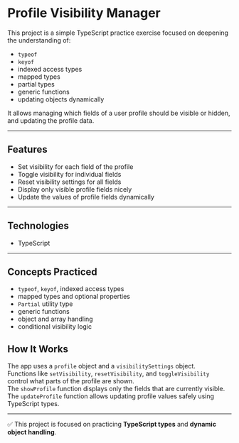 # Profile Visibility Manager

This project is a simple TypeScript practice exercise focused on deepening the understanding of:

- `typeof`
- `keyof`
- indexed access types
- mapped types
- partial types
- generic functions
- updating objects dynamically

It allows managing which fields of a user profile should be visible or hidden, and updating the profile data.

---

## Features

- Set visibility for each field of the profile
- Toggle visibility for individual fields
- Reset visibility settings for all fields
- Display only visible profile fields nicely
- Update the values of profile fields dynamically

---

## Technologies

- TypeScript

---

## Concepts Practiced

- `typeof`, `keyof`, indexed access types
- mapped types and optional properties
- `Partial` utility type
- generic functions
- object and array handling
- conditional visibility logic

## How It Works

The app uses a `profile` object and a `visibilitySettings` object.  
Functions like `setVisibility`, `resetVisibility`, and `toggleVisibility` control what parts of the profile are shown.  
The `showProfile` function displays only the fields that are currently visible.  
The `updateProfile` function allows updating profile values safely using TypeScript types.

---

✅ This project is focused on practicing **TypeScript types** and **dynamic object handling**.
